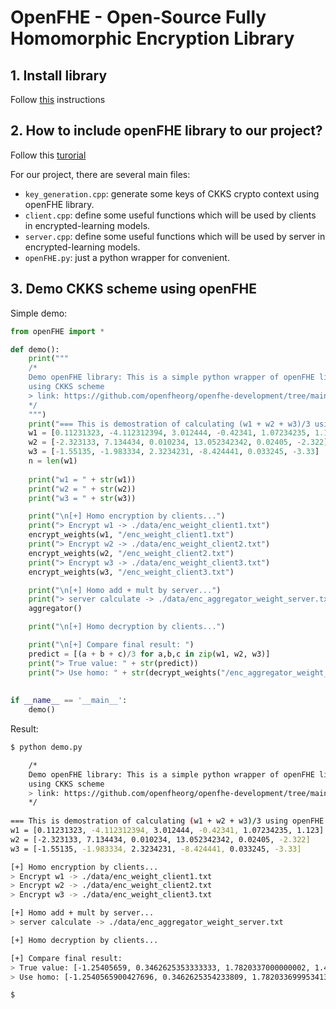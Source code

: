 # OpenFHE - Open-Source Fully Homomorphic Encryption Library

## 1. Install library

Follow [this](https://openfhe-development.readthedocs.io/en/latest/sphinx_rsts/intro/installation/linux.html) instructions

## 2. How to include openFHE library to our project?

Follow this [turorial](https://openfhe-development.readthedocs.io/en/latest/sphinx_rsts/intro/building_user_applications.html?fbclid=IwAR0KfAp9A_UsAC98hlfN3g_62eOHVWb9892uvZVrCR6JnSTlNPv586XDsNM)

For our project, there are several main files:

- `key_generation.cpp`: generate some keys of CKKS crypto context using openFHE library.
- `client.cpp`: define some useful functions which will be used by clients in encrypted-learning models.
- `server.cpp`: define some useful functions which will be used by server in encrypted-learning models.
- `openFHE.py`: just a python wrapper for convenient.

## 3. Demo CKKS scheme using openFHE

Simple demo:

```python
from openFHE import *

def demo():
    print("""
    /*
    Demo openFHE library: This is a simple python wrapper of openFHE library
    using CKKS scheme
    > link: https://github.com/openfheorg/openfhe-development/tree/main
    */
    """)
    print("=== This is demostration of calculating (w1 + w2 + w3)/3 using openFHE ===")
    w1 = [0.11231323, -4.112312394, 3.012444, -0.42341, 1.07234235, 1.123]
    w2 = [-2.323133, 7.134434, 0.010234, 13.052342342, 0.02405, -2.322]
    w3 = [-1.55135, -1.983334, 2.3234231, -8.424441, 0.033245, -3.33]
    n = len(w1)
    
    print("w1 = " + str(w1))
    print("w2 = " + str(w2))
    print("w3 = " + str(w3))

    print("\n[+] Homo encryption by clients...")
    print("> Encrypt w1 -> ./data/enc_weight_client1.txt")
    encrypt_weights(w1, "/enc_weight_client1.txt")
    print("> Encrypt w2 -> ./data/enc_weight_client2.txt")
    encrypt_weights(w2, "/enc_weight_client2.txt")
    print("> Encrypt w3 -> ./data/enc_weight_client3.txt")
    encrypt_weights(w3, "/enc_weight_client3.txt")

    print("\n[+] Homo add + mult by server...")
    print("> server calculate -> ./data/enc_aggregator_weight_server.txt")
    aggregator()

    print("\n[+] Homo decryption by clients...")

    print("\n[+] Compare final result: ")
    predict = [(a + b + c)/3 for a,b,c in zip(w1, w2, w3)]
    print("> True value: " + str(predict))
    print("> Use homo: " + str(decrypt_weights("/enc_aggregator_weight_server.txt")[:n]))
    
    
if __name__ == '__main__':
    demo()
```

Result:

```bash
$ python demo.py

    /*
    Demo openFHE library: This is a simple python wrapper of openFHE library
    using CKKS scheme
    > link: https://github.com/openfheorg/openfhe-development/tree/main
    */
    
=== This is demostration of calculating (w1 + w2 + w3)/3 using openFHE ===
w1 = [0.11231323, -4.112312394, 3.012444, -0.42341, 1.07234235, 1.123]
w2 = [-2.323133, 7.134434, 0.010234, 13.052342342, 0.02405, -2.322]
w3 = [-1.55135, -1.983334, 2.3234231, -8.424441, 0.033245, -3.33]

[+] Homo encryption by clients...
> Encrypt w1 -> ./data/enc_weight_client1.txt
> Encrypt w2 -> ./data/enc_weight_client2.txt
> Encrypt w3 -> ./data/enc_weight_client3.txt

[+] Homo add + mult by server...
> server calculate -> ./data/enc_aggregator_weight_server.txt

[+] Homo decryption by clients...

[+] Compare final result: 
> True value: [-1.25405659, 0.3462625353333333, 1.7820337000000002, 1.4014971139999997, 0.3765457833333333, -1.5096666666666667]
> Use homo: [-1.2540565900427696, 0.3462625354233809, 1.7820336999534137, 1.401497113994267, 0.37654578323198307, -1.5096666666273513]

$
```